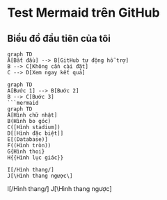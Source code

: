 # Test Mermaid trên GitHub
## Biểu đồ đầu tiên của tôi
```mermaid
graph TD
A[Bắt đầu] --> B[GitHub tự động hỗ trợ]
B --> C[Không cần cài đặt]
C --> D[Xem ngay kết quả]
```

```mermaid
graph TD
A[Bước 1] --> B[Bước 2]
B --> C[Bước 3]
```mermaid
graph TD
A[Hình chữ nhật]
B(Hình bo góc)
C([Hình stadium])
D[[Hình đặc biệt]]
E[(Database)]
F((Hình tròn))
G{Hình thoi}
H{{Hình lục giác}}

I[/Hình thang/]
J[\Hình thang ngược\]
```
I[/Hình thang/]
J[\Hình thang ngược\]
```
